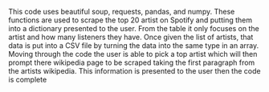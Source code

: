 This code uses beautiful soup, requests, pandas, and numpy. 
These functions are used to scrape the top 20 artist on Spotify and putting them into a dictionary presented to the user.
From the table it only focuses on the artist and how many listeners they have. 
Once given the list of artists, that data is put into a CSV file by turning the data into the same type in an array.
Moving through the code the user is able to pick a top artist which will then prompt there wikipedia page to be scraped taking the first paragraph from the artists wikipedia.
This information is presented to the user then the code is complete
